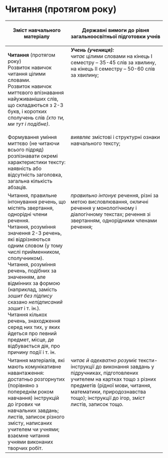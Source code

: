 # Читання (протягом року)
<table>
<thead>
  <tr>
    <th width="40%" align="center"><p>Зміст навчального матеріалу</p></td>
    <th width="60%" align="center"><p>Державні вимоги до рівня загальноосвітньої підготовки учнів</p></td>
  </tr>
</thead>
<tbody>
  <tr>
    <td width="40%" style="vertical-align:top !important;">
    <p><b>Читання</b> (протягом року)<br>
Розвиток навичок читання цілими словами.<br>
Розвиток навичок миттєвого впізнавання найуживаніших слів, що складаються з 2-3 букв, і коротких сполучень слів <i>(хто ти, ми тут і подібне)</i>.<br></td>
    <td width="60%" style="vertical-align:top !important;">
<i><b>Учень (учениця):</b></i><br>
<i>читає</i> цілими словами на кінець І семестру – 35-45 слів за хвилину, на кінець ІІ семестру – 50-60 слів за хвилину;</td>
  </tr>
  <tr>
    <td width="40%" style="vertical-align:top !important;">
 Формування уміння миттєво (не читаючи всього підряд) розпізнавати окремі характеристики тексту: наявність або відсутність заголовка, загальна кількість абзаців.</td>
    <td width="60%" style="vertical-align:top !important;">
<i>виявляє</i> змістові і структурні ознаки навчального тексту;</td>
  </tr>
  <tr>
    <td width="40%" style="vertical-align:top !important;">
Читання, правильне інтонування речень, що містять звертання, однорідні члени речення.<br>
Читання, розуміння значення 2-3 речень, які відрізняються одним словом (у тому числі прийменником, сполучником).<br>
Читання, розуміння речень, подібних за значенням, але відмінних за формою (наприклад, замість <i>зошит без підпису</i> сказано <i>непідписаний зошит</i> і т. ін.).<br>
Читання кількох речень, знаходження серед них тих, у яких йдеться про певний предмет, місце, де відбувається дія, про причину події і т. ін.<br></td>
    <td width="60%" style="vertical-align:top !important;">
<i>правильно інтонує</i> речення, різні за метою висловлювання, окличні речення у монологічному і діалогічному текстах; речення зі звертанням, однорідними членами речення;</td>
  </tr>
  <tr>
    <td width="40%" style="vertical-align:top !important;">
Читання матеріалів, які мають комунікативне навантаження: достатньо розгорнутих (порівняно з попереднім роком навчання) інструкцій до ігрових чи навчальних завдань; листів, записок різного змісту, написаних учителем чи учнями; взаємне читання учнями виконаних творчих робіт.</td>
    <td width="60%" style="vertical-align:top !important;">
<i>читає й адекватно розуміє</i> тексти-інструкції до виконання завдань у підручниках, підготовлених учителем на картках тощо з різних предметів (рідної мови, читання, математики, природознавства тощо); інструкції до ігор, зміст листів, записок тощо.</td>
  </tr>
</tbody>
</table>
